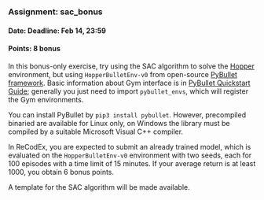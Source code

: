 ### Assignment: sac_bonus
#### Date: Deadline: Feb 14, 23:59
#### Points: 8 bonus

In this bonus-only exercise, try using the SAC algorithm to solve the
[Hopper](https://gym.openai.com/envs/Hopper-v2/) environment, but using
`HopperBulletEnv-v0` from open-source [PyBullet framework](https://github.com/bulletphysics/bullet3).
Basic information about Gym interface is in
[PyBullet Quickstart Guide](https://usermanual.wiki/Document/pybullet20quickstart20guide.479068914/view#48);
generally you just need to import `pybullet_envs`, which will register the
Gym environments.

You can install PyBullet by `pip3 install pybullet`. However, precompiled
binaried are available for Linux only, on Windows the library must be compiled
by a suitable Microsoft Visual C++ compiler.

In ReCodEx, you are expected to submit an already trained model, which is
evaluated on the `HopperBulletEnv-v0` environment with two seeds, each for 100
episodes with a time limit of 15 minutes. If your average return is at
least 1000, you obtain 6 bonus points.

A template for the SAC algorithm will be made available.
